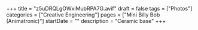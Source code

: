 +++
title = "z5uDRQLgOWxiMubRPA7G.avif"
draft = false
tags = ["Photos"]
categories = ["Creative Engineering"]
pages = ["Mini Billy Bob (Animatronic)"]
startDate = ""
description = "Ceramic base"
+++
